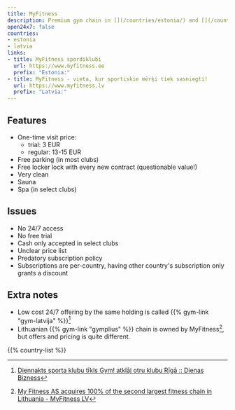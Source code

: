 ```yaml
---
title: MyFitness
description: Premium gym chain in [](/countries/estonia/) and [](/countries/latvia/).
open24x7: false
countries:
- estonia
- latvia
links:
- title: MyFitness spordiklubi
  url: https://www.myfitness.ee
  prefix: "Estonia:"
- title: MyFitness - vieta, kur sportiskie mērķi tiek sasniegti!
  url: https://www.myfitness.lv
  prefix: "Latvia:"
---
```


## Features

- One-time visit price:
  - trial: 3 EUR
  - regular: 13-15 EUR
- Free parking (in most clubs)
- Free locker lock with every new contract (questionable value!)
- Very clean
- Sauna
- Spa (in select clubs)

## Issues

- No 24/7 access
- No free trial
- Cash only accepted in select clubs
- Unclear price list
- Predatory subscription policy
- Subscriptions are per-country, having other country's subscription only grants a discount

## Extra notes

- Low cost 24/7 offering by the same holding is called {{% gym-link "gym-latvija" %}}[^1]
- Lithuanian {{% gym-link "gymplius" %}} chain is owned by MyFitness[^2], but offers and pricing is quite different.

{{% country-list %}}

[^1]: [Diennakts sporta klubu tīkls Gym! atklāj otru klubu Rīgā :: Dienas Bizness](https://www.db.lv/zinas/diennakts-sporta-klubu-tikls-gym-atklaj-otru-klubu-riga-503710)
[^2]: [My Fitness AS acquires 100% of the second largest fitness chain in Lithuania - MyFitness LV](https://www.myfitness.lv/en/fitness-acquires-100-second-largest-fitness-chain-lithuania/)
